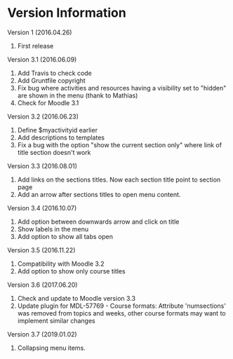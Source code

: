Version Information
===================
Version 1 (2016.04.26)
  1. First release

Version 3.1 (2016.06.09)
  1. Add Travis to check code 
  2. Add Gruntfile copyright
  3. Fix bug where activities and resources having a visibility set to "hidden" are shown in the menu (thank to Mathias)
  4. Check for Moodle 3.1

Version 3.2 (2016.06.23)
  1. Define $myactivityid earlier
  2. Add descriptions to templates
  3. Fix a bug with the option "show the current section only" where link of title section doesn't work

Version 3.3 (2016.08.01)
  1. Add links on the sections titles. Now each section title point to section page
  2. Add an arrow after sections titles to open menu content.

Version 3.4 (2016.10.07)
  1. Add option between downwards arrow and click on title
  2. Show labels in the menu
  3. Add option to show all tabs open

Version 3.5 (2016.11.22)
  1. Compatibility with Moodle 3.2
  2. Add option to show only course titles

Version 3.6 (2017.06.20)
  1. Check and update to Moodle version 3.3
  2. Update plugin for MDL-57769 - Course formats: Attribute 'numsections' was removed from topics and weeks, other course formats may want to implement similar changes

Version 3.7 (2019.01.02)
 1. Collapsing menu items.